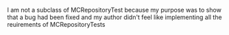 I am not a subclass of MCRepositoryTest because my purpose was to show that a bug had been fixed and my author didn't feel like implementing all the reuirements of MCRepositoryTests